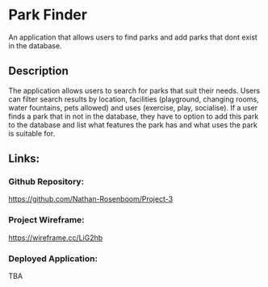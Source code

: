 # Park Finder

An application that allows users to find parks and add parks that dont exist in the database.

## Description

The application allows users to search for parks that suit their needs. Users can filter search results by location, facilities (playground, changing rooms, water fountains, pets allowed) and uses (exercise, play, socialise). If a user finds a park that in not in the database, they have to option to add this park to the database and list what features the park has and what uses the park is suitable for.

## Links:

### Github Repository:

https://github.com/Nathan-Rosenboom/Project-3

### Project Wireframe: 

https://wireframe.cc/LiG2hb

### Deployed Application:

TBA